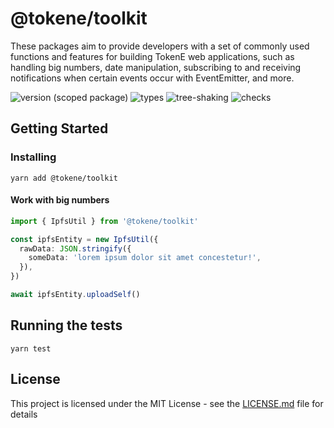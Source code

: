 # @tokene/toolkit
These packages aim to provide developers with a set of commonly used functions and features for building TokenE web applications, such as handling big numbers, date manipulation, subscribing to and receiving notifications when certain events occur with EventEmitter, and more.

![version (scoped package)](https://badgen.net/npm/v/@tokene/toolkit)
![types](https://badgen.net/npm/types/@tokene/toolkit)
![tree-shaking](https://badgen.net/bundlephobia/tree-shaking/@tokene/toolkit)
![checks](https://badgen.net/github/checks/dl-tokene/webkit/main)

## Getting Started

### Installing

```
yarn add @tokene/toolkit
```

#### Work with big numbers
```ts
import { IpfsUtil } from '@tokene/toolkit'

const ipfsEntity = new IpfsUtil({
  rawData: JSON.stringify({
    someData: 'lorem ipsum dolor sit amet concestetur!',
  }),
})

await ipfsEntity.uploadSelf()
```

## Running the tests

```
yarn test
```

## License

This project is licensed under the MIT License - see the [LICENSE.md](../../LICENSE) file for details
